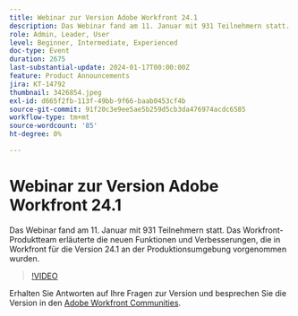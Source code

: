 ```yaml
---
title: Webinar zur Version Adobe Workfront 24.1
description: Das Webinar fand am 11. Januar mit 931 Teilnehmern statt. Das Workfront-Produktteam erläuterte die neuen Funktionen und Verbesserungen, die in Workfront für die Version 24.1 an der Produktionsumgebung vorgenommen wurden.
role: Admin, Leader, User
level: Beginner, Intermediate, Experienced
doc-type: Event
duration: 2675
last-substantial-update: 2024-01-17T00:00:00Z
feature: Product Announcements
jira: KT-14792
thumbnail: 3426854.jpeg
exl-id: d665f2fb-113f-49bb-9f66-baab0453cf4b
source-git-commit: 91f20c3e9ee5ae5b259d5cb3da476974acdc6585
workflow-type: tm+mt
source-wordcount: '85'
ht-degree: 0%

---
```


# Webinar zur Version Adobe Workfront 24.1

Das Webinar fand am 11. Januar mit 931 Teilnehmern statt. Das Workfront-Produktteam erläuterte die neuen Funktionen und Verbesserungen, die in Workfront für die Version 24.1 an der Produktionsumgebung vorgenommen wurden.

>[!VIDEO](https://video.tv.adobe.com/v/3426854/?learn=on)

Erhalten Sie Antworten auf Ihre Fragen zur Version und besprechen Sie die Version in den [Adobe Workfront Communities](https://experienceleaguecommunities.adobe.com/t5/workfront-discussions/event-follow-up-adobe-workfront-24-1-release-webinar/td-p/645442?profile.language=de).
